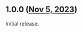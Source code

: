 ## 1.0.0 ([Nov 5, 2023](https://github.com/ramensoftware/windhawk-mods/blob/82350656b3dbbf5fa854211ea160290e676aeed8/mods/eradicate-immersive-menus.wh.cpp))

Initial release.
